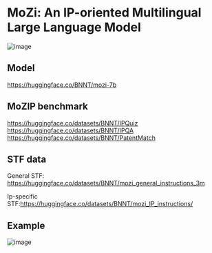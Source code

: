 # MoZi: An IP-oriented Multilingual Large Language Model
![image](https://github.com/AI-for-Science/MoZi/assets/56249874/0d0f8faa-4074-4748-b395-481517aea34e)

## Model
https://huggingface.co/BNNT/mozi-7b

## MoZIP benchmark
https://huggingface.co/datasets/BNNT/IPQuiz
https://huggingface.co/datasets/BNNT/IPQA
https://huggingface.co/datasets/BNNT/PatentMatch

## STF data
General STF: https://huggingface.co/datasets/BNNT/mozi_general_instructions_3m

Ip-specific STF:https://huggingface.co/datasets/BNNT/mozi_IP_instructions/

## Example
![image](https://github.com/AI-for-Science/MoZi/assets/56249874/a3b0cd7d-d779-45b1-9806-47d75f259345)

